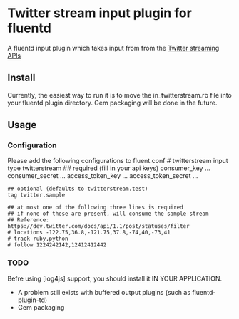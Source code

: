 # Twitter stream input plugin for fluentd

A fluentd input plugin which takes input from from the [Twitter streaming APIs]

## Install

Currently, the easiest way to run it is to move the in_twitterstream.rb file into your fluentd plugin directory.
Gem packaging will be done in the future.

## Usage

### Configuration
Please add the following configurations to fluent.conf
    # twitterstream input
    <source>
    type twitterstream
    ## required (fill in your api keys)
    consumer_key ...
    consumer_secret ...
    access_token_key ...
    access_token_secret ...

    ## optional (defaults to twitterstream.test)
    tag twitter.sample

    ## at most one of the following three lines is required
    ## if none of these are present, will consume the sample stream
    ## Reference: https://dev.twitter.com/docs/api/1.1/post/statuses/filter
    # locations -122.75,36.8,-121.75,37.8,-74,40,-73,41
    # track ruby,python
    # follow 1224242142,12412412442

### TODO

Befre using [log4js] support, you should install it IN YOUR APPLICATION.
* A problem still exists with buffered output plugins (such as fluentd-plugin-td)
* Gem packaging

[Twitter streaming APIs]: https://dev.twitter.com/docs/streaming-apis

